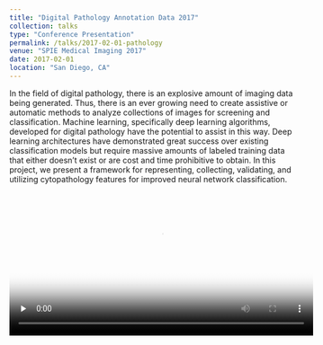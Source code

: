 ```yaml
---
title: "Digital Pathology Annotation Data 2017"
collection: talks
type: "Conference Presentation"
permalink: /talks/2017-02-01-pathology
venue: "SPIE Medical Imaging 2017"
date: 2017-02-01
location: "San Diego, CA"
---
```

In the field of digital pathology, there is an explosive amount of imaging data being generated. Thus, there is an ever growing need to create assistive or automatic methods to analyze collections of images for screening and classification. Machine learning, specifically deep learning algorithms, developed for digital pathology have the potential to assist in this way. Deep learning architectures have demonstrated great success over existing classification models but require massive amounts of labeled training data that either doesn’t exist or are cost and time prohibitive to obtain. In this project, we present a framework for representing, collecting, validating, and utilizing cytopathology features for improved neural network classification.
<video id="ML" src="http://edk208.github.io/images/spie2017.mp4" width="540px" poster="http://edk208.github.io/images/spieimg.png" preload="none"  controls=""></video>
